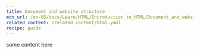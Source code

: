 ```yaml
---
title: Document and website structure
mdn_url: /en-US/docs/Learn/HTML/Introduction_to_HTML/Document_and_website_structure
related_content: /related_content/html.yaml
recipe: guide
---
```

some content here
